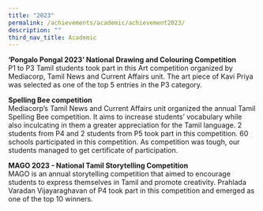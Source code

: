 ```yaml
---
title: "2023"
permalink: /achievements/academic/achievement2023/
description: ""
third_nav_title: Academic
---
```

**‘Pongalo Pongal 2023’  National Drawing and Colouring Competition**
<br>P1 to P3 Tamil students took part in this Art competition organized by Mediacorp, Tamil News and Current Affairs unit. The art piece of Kavi Priya was selected as one of the top 5 entries in the P3 category.

**Spelling Bee competition**<br>
Mediacorp’s Tamil News and Current Affairs unit organized the annual Tamil Spelling Bee competition. It aims to increase students’ vocabulary while also inculcating in them a greater appreciation for the Tamil language. 2 students from P4 and 2 students from P5 took part in this competition. 60 schools participated in this competition. As competition was tough, our students managed to get certificate of participation.

**MAGO 2023 - National Tamil Storytelling Competition**<br>
MAGO is an annual storytelling competition that aimed to encourage students to express themselves in Tamil and promote  creativity. Prahlada Varadan Vijayaraghavan of P4 took part in this competition and emerged as one of the top 10 winners.


